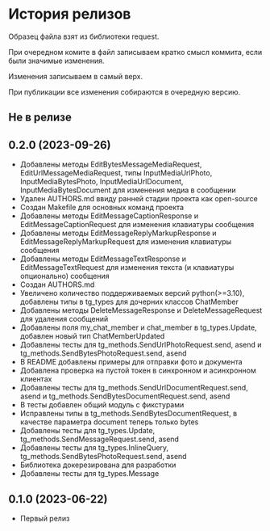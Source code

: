 История релизов
===============

Образец файла взят из библиотеки request.

При очередном комите в файл записываем кратко смысл коммита, если были значимые изменения.

Изменения записываем в самый верх.

При публикации все изменения собираются в очередную версию.


Не в релизе
------------------------


0.2.0 (2023-09-26)
------------------------

- Добавлены методы EditBytesMessageMediaRequest, EditUrlMessageMediaRequest, типы InputMediaUrlPhoto, InputMediaBytesPhoto, InputMediaUrlDocument, InputMediaBytesDocument для изменения медиа в сообщении
- Удален AUTHORS.md ввиду ранней стадии проекта как open-source
- Создан Makefile для основных команд проекта
- Добавлены методы EditMessageCaptionResponse и EditMessageCaptionRequest для изменения клавиатуры сообщения
- Добавлены методы EditMessageReplyMarkupResponse и EditMessageReplyMarkupRequest для изменения клавиатуры сообщения
- Добавлены методы EditMessageTextResponse и EditMessageTextRequest для изменения текста (и клавиатуры опционально) сообщения
- Создан AUTHORS.md
- Увеличено количество поддерживаемых версий python(>=3.10), добавлены типы в tg_types для дочерних классов ChatMember
- Добавлены методы DeleteMessageResponse и DeleteMessageRequest для удаления сообщений
- Добавлены поля my_chat_member и chat_member в tg_types.Update, добавлен новый тип ChatMemberUpdated
- Добавлены тесты для tg_methods.SendUrlPhotoRequest.send, asend и tg_methods.SendBytesPhotoRequest.send, asend
- В README добавлены примеры для отправки фото и документа
- Добавлена проверка на пустой токен в синхронном и асинхронном клиентах
- Добавлены тесты для tg_methods.SendUrlDocumentRequest.send, asend и tg_methods.SendBytesDocumentRequest.send, asend
- В тесты добавлен общий модуль с фикстурами
- Исправлены типы в tg_methods.SendBytesDocumentRequest, в качестве параметра document теперь только bytes
- Добавлены тесты для tg_types.Update, tg_methods.SendMessageRequest.send, asend
- Добавлены тесты для tg_types.InlineQuery, tg_methods.SendBytesPhotoRequest.send, asend
- Библиотека докерезирована для разработки
- Добавлены тесты для tg_types.Message


0.1.0 (2023-06-22)
------------------------

- Первый релиз

